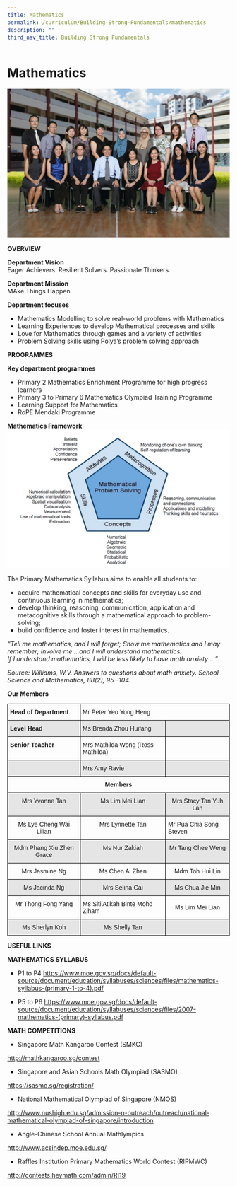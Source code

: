 ```yaml
---
title: Mathematics
permalink: /curriculum/Building-Strong-Fundamentals/mathematics
description: ""
third_nav_title: Building Strong Fundamentals
---
```

# Mathematics

![](/images/Mathematics%20Formal.jpg)

**OVERVIEW**

**Department Vision**<br>
Eager Achievers. Resilient Solvers. Passionate Thinkers.

**Department Mission**<br>
MAke Things Happen

**Department focuses**<br>
* Mathematics Modelling to solve real-world problems with Mathematics
* Learning Experiences to develop Mathematical processes and skills
* Love for Mathematics through games and a variety of activities
* Problem Solving skills using Polya’s problem solving approach

**PROGRAMMES**

**Key department programmes**
* Primary 2 Mathematics Enrichment Programme for high progress learners
* Primary 3 to Primary 6 Mathematics Olympiad Training Programme
*	Learning Support for Mathematics
*	RoPE Mendaki Programme

**Mathematics Framework**
![](/images/Math%20Framework.png)

The Primary Mathematics Syllabus aims to enable all students to:
* acquire mathematical concepts and skills for everyday use and continuous learning in mathematics;
*	develop thinking, reasoning, communication, application and metacognitive skills through a mathematical approach to problem-solving;
*	build confidence and foster interest in mathematics.

*“Tell me mathematics, and I will forget; 
Show me mathematics and I may remember;
Involve me …and I will understand mathematics.  
If I understand mathematics, I will be less likely to have math anxiety …”*

*Source: Williams, W.V. Answers to questions about math anxiety.  School Science and Mathematics, 88(2), 95 –104.*

**Our Members**

<style type="text/css">
.tg  {border-collapse:collapse;border-spacing:0;}
.tg td{border-color:black;border-style:solid;border-width:1px;font-family:Arial, sans-serif;font-size:14px;
  overflow:hidden;padding:10px 5px;word-break:normal;}
.tg th{border-color:black;border-style:solid;border-width:1px;font-family:Arial, sans-serif;font-size:14px;
  font-weight:normal;overflow:hidden;padding:10px 5px;word-break:normal;}
.tg .tg-1wig{font-weight:bold;text-align:left;vertical-align:top}
.tg .tg-baqh{text-align:center;vertical-align:top}
.tg .tg-9678{background-color:#E5E5E5;text-align:left;vertical-align:top}
.tg .tg-0lax{text-align:left;vertical-align:top}
.tg .tg-mdf1{background-color:#E5E5E5;font-weight:bold;text-align:left;vertical-align:top}
.tg .tg-faf8{background-color:#E5E5E5;text-align:left;vertical-align:middle}
.tg .tg-amwm{font-weight:bold;text-align:center;vertical-align:top}
.tg .tg-6wmi{background-color:#E5E5E5;text-align:center;vertical-align:top}
.tg .tg-nrix{text-align:center;vertical-align:middle}
.tg .tg-ymba{background-color:#E5E5E5;text-align:center;vertical-align:middle}
</style>
<table class="tg">
<thead>
  <tr>
    <th class="tg-1wig">Head of Department<br></th>
    <th class="tg-0lax" colspan="2">Mr Peter Yeo Yong Heng</th>
  </tr>
</thead>
<tbody>
  <tr>
    <td class="tg-mdf1">Level Head </td>
    <td class="tg-faf8">Ms Brenda Zhou Huifang</td>
    <td class="tg-9678"> </td>
  </tr>
  <tr>
    <td class="tg-1wig">Senior Teacher</td>
    <td class="tg-0lax">Mrs Mathilda Wong (Ross Mathilda) </td>
    <td class="tg-0lax"> </td>
  </tr>
  <tr>
    <td class="tg-9678"> </td>
    <td class="tg-9678">Mrs Amy Ravie<br></td>
    <td class="tg-9678"> </td>
  </tr>
  <tr>
    <td class="tg-amwm" colspan="3">Members</td>
  </tr>
  <tr>
    <td class="tg-6wmi">Mrs Yvonne Tan </td>
    <td class="tg-6wmi"> Ms Lim Mei Lian</td>
    <td class="tg-6wmi"> Mrs Stacy Tan Yuh Lan</td>
  </tr>
  <tr>
    <td class="tg-baqh">Ms Lye Cheng Wai Lilian <br></td>
    <td class="tg-baqh"> Mrs Lynnette Tan</td>
    <td class="tg-0lax"> Mr Pua Chia Song Steven </td>
  </tr>
  <tr>
    <td class="tg-6wmi">Mdm Phang Xiu Zhen Grace</td>
    <td class="tg-6wmi"> Ms Nur Zakiah</td>
    <td class="tg-6wmi"> Mr Tang Chee Weng</td>
  </tr>
  <tr>
    <td class="tg-baqh">Mrs Jasmine Ng</td>
    <td class="tg-baqh"> Ms Chen Ai Zhen </td>
    <td class="tg-baqh"> Mdm Toh Hui Lin</td>
  </tr>
  <tr>
    <td class="tg-6wmi">Ms Jacinda Ng<br></td>
    <td class="tg-6wmi"> Mrs Selina Cai</td>
    <td class="tg-6wmi"> Ms Chua Jie Min</td>
  </tr>
  <tr>
    <td class="tg-baqh">Mr Thong Fong Yang</td>
    <td class="tg-0lax"> Ms Siti Atikah Binte Mohd Ziham</td>
    <td class="tg-nrix"> Ms Lim Mei Lian</td>
  </tr>
  <tr>
    <td class="tg-ymba">Ms Sherlyn Koh</td>
    <td class="tg-ymba"> Ms Shelly Tan</td>
    <td class="tg-faf8"> </td>
  </tr>
</tbody>
</table>

**USEFUL LINKS**

**MATHEMATICS SYLLABUS**
* P1 to P4
https://www.moe.gov.sg/docs/default-source/document/education/syllabuses/sciences/files/mathematics-syllabus-(primary-1-to-4).pdf

* P5 to P6
https://www.moe.gov.sg/docs/default-source/document/education/syllabuses/sciences/files/2007-mathematics-(primary)-syllabus.pdf

**MATH COMPETITIONS**

* Singapore Math Kangaroo Contest (SMKC)

http://mathkangaroo.sg/contest

* Singapore and Asian Schools Math Olympiad (SASMO)

https://sasmo.sg/registration/

* National Mathematical Olympiad of Singapore (NMOS)

http://www.nushigh.edu.sg/admission-n-outreach/outreach/national-mathematical-olympiad-of-singapore/introduction

* Angle-Chinese School Annual Mathlympics

http://www.acsindep.moe.edu.sg/


* Raffles Institution Primary Mathematics World Contest (RIPMWC)

http://contests.heymath.com/admin/RI19

